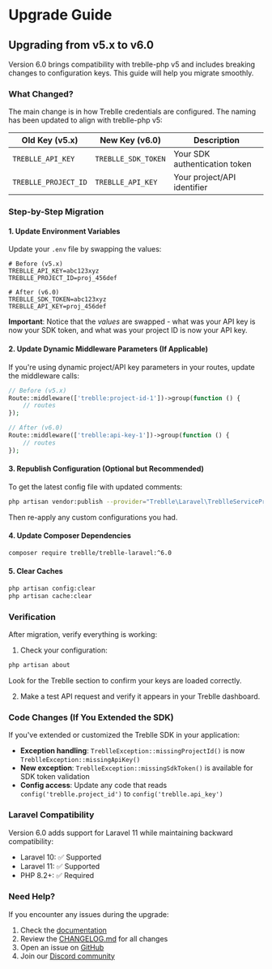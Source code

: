 # Upgrade Guide

## Upgrading from v5.x to v6.0

Version 6.0 brings compatibility with treblle-php v5 and includes breaking changes to configuration keys. This guide will help you migrate smoothly.

### What Changed?

The main change is in how Treblle credentials are configured. The naming has been updated to align with treblle-php v5:

| Old Key (v5.x) | New Key (v6.0) | Description |
|----------------|----------------|-------------|
| `TREBLLE_API_KEY` | `TREBLLE_SDK_TOKEN` | Your SDK authentication token |
| `TREBLLE_PROJECT_ID` | `TREBLLE_API_KEY` | Your project/API identifier |

### Step-by-Step Migration

#### 1. Update Environment Variables

Update your `.env` file by swapping the values:

```shell
# Before (v5.x)
TREBLLE_API_KEY=abc123xyz
TREBLLE_PROJECT_ID=proj_456def

# After (v6.0)
TREBLLE_SDK_TOKEN=abc123xyz
TREBLLE_API_KEY=proj_456def
```

**Important**: Notice that the *values* are swapped - what was your API key is now your SDK token, and what was your project ID is now your API key.

#### 2. Update Dynamic Middleware Parameters (If Applicable)

If you're using dynamic project/API key parameters in your routes, update the middleware calls:

```php
// Before (v5.x)
Route::middleware(['treblle:project-id-1'])->group(function () {
    // routes
});

// After (v6.0)
Route::middleware(['treblle:api-key-1'])->group(function () {
    // routes
});
```

#### 3. Republish Configuration (Optional but Recommended)

To get the latest config file with updated comments:

```bash
php artisan vendor:publish --provider="Treblle\Laravel\TreblleServiceProvider" --force
```

Then re-apply any custom configurations you had.

#### 4. Update Composer Dependencies

```bash
composer require treblle/treblle-laravel:^6.0
```

#### 5. Clear Caches

```bash
php artisan config:clear
php artisan cache:clear
```

### Verification

After migration, verify everything is working:

1. Check your configuration:
```bash
php artisan about
```

Look for the Treblle section to confirm your keys are loaded correctly.

2. Make a test API request and verify it appears in your Treblle dashboard.

### Code Changes (If You Extended the SDK)

If you've extended or customized the Treblle SDK in your application:

- **Exception handling**: `TreblleException::missingProjectId()` is now `TreblleException::missingApiKey()`
- **New exception**: `TreblleException::missingSdkToken()` is available for SDK token validation
- **Config access**: Update any code that reads `config('treblle.project_id')` to `config('treblle.api_key')`

### Laravel Compatibility

Version 6.0 adds support for Laravel 11 while maintaining backward compatibility:

- Laravel 10: ✅ Supported
- Laravel 11: ✅ Supported
- PHP 8.2+: ✅ Required

### Need Help?

If you encounter any issues during the upgrade:

1. Check the [documentation](https://docs.treblle.com/en/integrations/laravel)
2. Review the [CHANGELOG.md](CHANGELOG.md) for all changes
3. Open an issue on [GitHub](https://github.com/Treblle/treblle-laravel/issues)
4. Join our [Discord community](https://treblle.com/chat)

